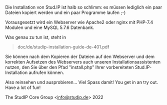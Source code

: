 Die Installation von Stud.IP ist halb so schlimm:
es müssen lediglich ein paar Dateien kopiert werden und ein paar
Programme laufen ;-)

Vorausgesetzt wird ein Webserver wie Apache2 oder nginx mit PHP-7.4 Modulen und
eine MySQL 5.7.6 Datenbank.

Was genau zu tun ist, steht in
> doc/de/studip-installation-guide-de-401.pdf

Sie können nach dem Kopieren der Dateien auf den Webserver und dem korrekten
Aufsetzen des Webservers auch unseren Installationsassistenten nutzen, den Sie
über den Pfad "install.php" Ihrer vorbereiteten Stud.IP-Installation aufrufen
können.

Also reinsehen und ausprobieren... Viel Spass damit!
You get in an try out. Have a lot of fun!

The StudIP Core Group <[info@studip.de](mailto:info@studip.de)> 2022
